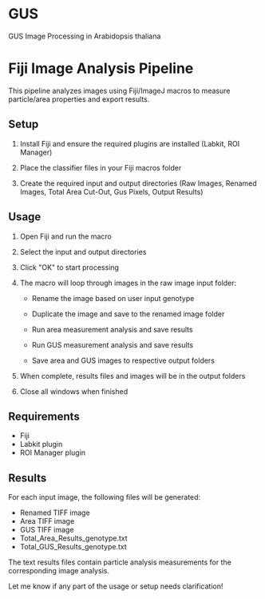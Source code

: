 # GUS
GUS Image Processing in Arabidopsis thaliana

# Fiji Image Analysis Pipeline

This pipeline analyzes images using Fiji/ImageJ macros to measure particle/area properties and export results.

## Setup

1. Install Fiji and ensure the required plugins are installed (Labkit, ROI Manager)

2. Place the classifier files in your Fiji macros folder 

3. Create the required input and output directories (Raw Images, Renamed Images, Total Area Cut-Out, Gus Pixels, Output Results)

## Usage

1. Open Fiji and run the macro 

2. Select the input and output directories 

3. Click "OK" to start processing

4. The macro will loop through images in the raw image input folder:

   - Rename the image based on user input genotype  

   - Duplicate the image and save to the renamed image folder

   - Run area measurement analysis and save results

   - Run GUS measurement analysis and save results

   - Save area and GUS images to respective output folders

5. When complete, results files and images will be in the output folders

6. Close all windows when finished

## Requirements

- Fiji 
- Labkit plugin
- ROI Manager plugin

## Results

For each input image, the following files will be generated:

- Renamed TIFF image
- Area TIFF image 
- GUS TIFF image
- Total_Area_Results_genotype.txt 
- Total_GUS_Results_genotype.txt

The text results files contain particle analysis measurements for the corresponding image analysis.

Let me know if any part of the usage or setup needs clarification!
